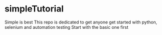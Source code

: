 # simpleTutorial
Simple is best
This repo is dedicated to get anyone get started with python, selenium and automation testing
Start with the basic one first